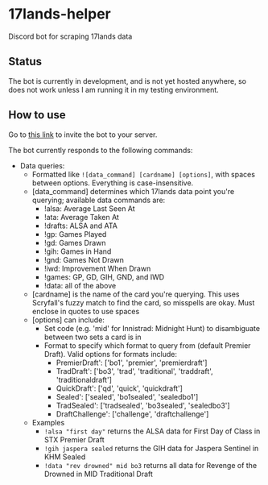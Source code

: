 # 17lands-helper
Discord bot for scraping 17lands data

## Status
The bot is currently in development, and is not yet hosted anywhere, so does not work unless I am running it in my testing environment.

## How to use
Go to [this link](https://discord.com/api/oauth2/authorize?client_id=890628197664817203&permissions=380104920128&scope=bot) to invite the bot to your server.

The bot currently responds to the following commands:
- Data queries:
    - Formatted like `![data_command] [cardname] [options]`, with spaces between options. Everything is case-insensitive.
    - \[data_command\] determines which 17lands data point you're querying; available data commands are:
        - !alsa: Average Last Seen At
        - !ata: Average Taken At
        - !drafts: ALSA and ATA
        - !gp: Games Played
        - !gd: Games Drawn
        - !gih: Games in Hand
        - !gnd: Games Not Drawn
        - !iwd: Improvement When Drawn
        - !games: GP, GD, GIH, GND, and IWD
        - !data: all of the above
    - \[cardname\] is the name of the card you're querying. This uses Scryfall's fuzzy match to find the card, so misspells are okay. Must enclose in quotes to use spaces
    - \[options\] can include:
    	- Set code (e.g. 'mid' for Innistrad: Midnight Hunt) to disambiguate between two sets a card is in
    	- Format to specify which format to query from (default Premier Draft). Valid options for formats include:
    		- PremierDraft': ['bo1', 'premier', 'premierdraft']
    		- TradDraft': ['bo3', 'trad', 'traditional', 'traddraft', 'traditionaldraft']
    		- QuickDraft': ['qd', 'quick', 'quickdraft']
    		- Sealed': ['sealed', 'bo1sealed', 'sealedbo1']
    		- TradSealed': ['tradsealed', 'bo3sealed', 'sealedbo3']
    		- DraftChallenge': ['challenge', 'draftchallenge']
    - Examples
    	- `!alsa "first day"` returns the ALSA data for First Day of Class in STX Premier Draft
    	- `!gih jaspera sealed` returns the GIH data for Jaspera Sentinel in KHM Sealed
    	- `!data "rev drowned" mid bo3` returns all data for Revenge of the Drowned in MID Traditional Draft